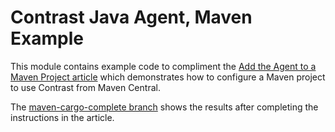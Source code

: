 # Contrast Java Agent, Maven Example

This module contains example code to compliment the
[Add the Agent to a Maven Project article](https://docs.contrastsecurity.com/installation-javapackage.html#maven)
which demonstrates how to configure a Maven project to use Contrast from Maven
Central.

The
[maven-cargo-complete branch](https://github.com/Contrast-Security-OSS/contrast-java-examples/tree/maven-cargo-complete/maven-cargo)
shows the results after completing the instructions in the article.
